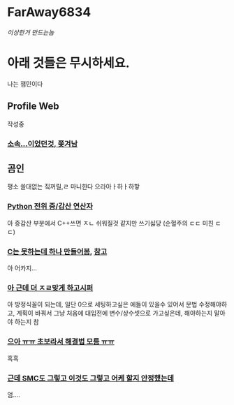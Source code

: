 # FarAway6834

*이상한거 만드는놈*



# 아래 것들은 무시하세요.

나는 잼민이다
## Profile Web
작성중

### [소속...이었던것, 쫒겨남](https://naver.me/FRcvbxmA)

## 곰인

평소 쓸대없는 짘꺼릴,ㄹ 마니한다 으라아ㅏ하ㅏ하핳

### [Python 전위 증/감산 연산자](https://github.com/LAFTF/countible)

아 증감산 부분에서 C++쓰면 ㅈㄴ 쉬워질것 같지만 쓰기싫당 (순혈주의 ㄷㄷ 미친 ㄷㄷ)

### [C는 못하는데 하나 만들어봄](https://github.com/LAFTF/TLQKF), [참고](https://taxos.tistory.com/entry/%EC%B0%B8%EA%B3%A0%EC%9E%90%EB%A3%8C)

아 어카지...

### [아 근데 더 ㅈㄹ맞게 하고시퍼](https://github.com/LAFTF/toRl)

아 방정식꼴이 되는데, 일단 0으로 세팅하고싶은 에들이 있을수 있어서 문법 수정해야하고, 계획이 바꿔서 그냥 처음에 대입전에 변수/상수셋으로 가고싶은데, 해야하는지 말아야 하는지 참

### [으아 ㅠㅠ 초보라서 해결법 모름 ㅠㅠ](https://github.com/LAFTF/StringMap)

흑흑

### [근데 SMC도 그렇고 이것도 그렇고 어케 할지 안정했는데](https://github.com/LAFTF/FXEM)

엄....
